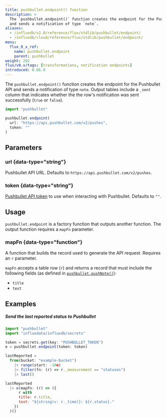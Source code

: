 ```yaml
---
title: pushbullet.endpoint() function
description: >
  The `pushbullet.endpoint()` function creates the endpoint for the Pushbullet API
  and sends a notification of type `note`.
aliases:
  - /influxdb/v2.0/reference/flux/stdlib/pushbullet/endpoint/
  - /influxdb/cloud/reference/flux/stdlib/pushbullet/endpoint/
menu:
  flux_0_x_ref:
    name: pushbullet.endpoint
    parent: pushbullet
weight: 202
flux/v0.x/tags: [transformations, notification endpoints]
introduced: 0.66.0
---
```


The `pushbullet.endpoint()` function creates the endpoint for the Pushbullet API
and sends a notification of type `note`.
Output tables include a `_sent` column that indicates whether the
the row's notification was sent successfully (`true` or `false`).

```js
import "pushbullet"

pushbullet.endpoint(
  url: "https://api.pushbullet.com/v2/pushes",
  token: ""
)
```

## Parameters

### url {data-type="string"}
Pushbullet API URL.
Defaults to `https://api.pushbullet.com/v2/pushes`.

### token {data-type="string"}
[Pushbullet API token](https://get.pushbullet.help/hc/en-us/articles/215770388-Create-and-regenerate-API-tokens)
to use when interacting with Pushbullet.
Defaults to `""`.

## Usage
`pushbullet.endpoint` is a factory function that outputs another function.
The output function requires a `mapFn` parameter.

### mapFn {data-type="function"}
A function that builds the record used to generate the API request.
Requires an `r` parameter.

`mapFn` accepts a table row (`r`) and returns a record that must include the
following fields (as defined in [`pushbullet.pushNote()`](/flux/v0.x/stdlib/pushbullet/pushnote/#title)):

- `title`
- `text`

## Examples

##### Send the last reported status to Pushbullet
```js
import "pushbullet"
import "influxdata/influxdb/secrets"

token = secrets.get(key: "PUSHBULLET_TOKEN")
e = pushbullet.endpoint(token: token)

lastReported =
  from(bucket: "example-bucket")
    |> range(start: -10m)
    |> filter(fn: (r) => r._measurement == "statuses")
    |> last()

lastReported
  |> e(mapFn: (r) => ({
      r with
      title: r.title,
      text: "${string(v: r._time)}: ${r.status}."
    })
  )()
```
